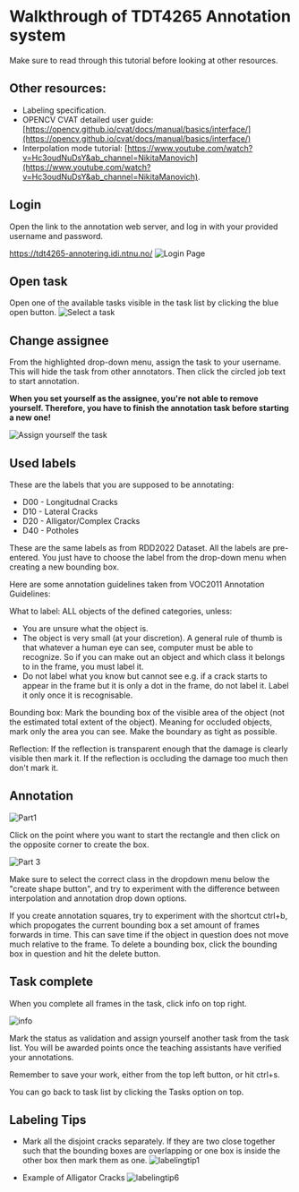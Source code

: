 # Walkthrough of TDT4265 Annotation system

Make sure to read through this tutorial before looking at other resources.

## Other resources:
* Labeling specification. 
* OPENCV CVAT detailed user guide: [https://opencv.github.io/cvat/docs/manual/basics/interface/](https://opencv.github.io/cvat/docs/manual/basics/interface/)
* Interpolation mode tutorial: [https://www.youtube.com/watch?v=Hc3oudNuDsY&ab_channel=NikitaManovich](https://www.youtube.com/watch?v=Hc3oudNuDsY&ab_channel=NikitaManovich).

## Login
Open the link to the annotation web server, and log in with your provided username and password.

https://tdt4265-annotering.idi.ntnu.no/
![Login Page](./annotation_images/login_edit.png)

## Open task
Open one of the available tasks visible in the task list by clicking the blue open button.
![Select a task](./annotation_images/createTask.png)

## Change assignee
From the highlighted drop-down menu, assign the task to your username. This will hide the task from other annotators. Then click the circled job text to start annotation.

**When you set yourself as the assignee, you're not able to remove yourself. Therefore, you have to finish the annotation task before starting a new one!**

![Assign yourself the task](./annotation_images/assignTask.png)

## Used labels
These are the labels that you are supposed to be annotating: 

* D00 - Longitudnal Cracks
* D10 - Lateral Cracks
* D20 - Alligator/Complex Cracks
* D40 - Potholes

These are the same labels as from RDD2022 Dataset. All the labels are pre-entered. You just have to choose the label from the drop-down menu when creating a new bounding box.

Here are some annotation guidelines taken from VOC2011 Annotation Guidelines:

What to label:
ALL objects of the defined categories, unless:
* You are unsure what the object is.
* The object is very small (at your discretion). A general rule of thumb is that whatever a human eye can see, computer must be able to recognize. So if you can make out an object and which class it belongs to in the frame, you must label it.
* Do not label what you know but cannot see e.g. if a crack starts to appear in the frame but it is only a dot in the frame, do not label it. Label it only once it is recognisable.

Bounding box:
Mark the bounding box of the visible area of the object (not the estimated total extent of the object). Meaning for occluded objects, mark only the area you can see. Make the boundary as tight as possible.

Reflection:
If the reflection is transparent enough that the damage is clearly visible then mark it. If the reflection is occluding the damage too much then don't mark it.

## Annotation


![Part1](./annotation_images/createBB.png)

Click on the point where you want to start the rectangle and then click on the opposite corner to create the box.

![Part 3](./annotation_images/createBB2.png)

Make sure to select the correct class in the dropdown menu below the "create shape button", and try to experiment with the difference between interpolation and annotation drop down options. 

If you create annotation squares, try to experiment with the shortcut ctrl+b, which propogates the current bounding box a set amount of frames forwards in time. This can save time if the object in question does not move much relative to the frame. To delete a bounding box, click the bounding box in question and hit the delete button.

## Task complete
When you complete all frames in the task, click info on top right.

![info](./annotation_images/info.png)

Mark the status as validation and assign yourself another task from the task list. You will be awarded points once the teaching assistants have verified your annotations.


Remember to save your work, either from the top left button, or hit ctrl+s.

You can go back to task list by clicking the Tasks option on top.

## Labeling Tips
* Mark all the disjoint cracks separately. If they are two close together such that the bounding boxes are overlapping or one box is inside the other box then mark them as one.
![labelingtip1](./annotation_images/labellingtip1.png)


* Example of Alligator Cracks
![labelingtip6](./annotation_images/labellingtip6.png)
